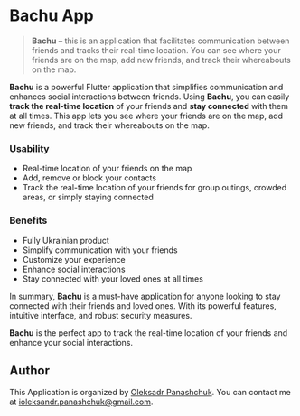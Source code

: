 # Bachu App

> **Bachu** – this is an application that facilitates communication between friends and tracks their real-time location. You can see where your friends are on the map, add new friends, and track their whereabouts on the map.

**Bachu** is a powerful Flutter application that simplifies communication and enhances social interactions between friends. Using **Bachu**, you can easily **track the real-time location** of your friends and **stay connected** with them at all times. This app lets you see where your friends are on the map, add new friends, and track their whereabouts on the map.

### Usability

- Real-time location of your friends on the map
- Add, remove or block your contacts
- Track the real-time location of your friends for group outings, crowded areas, or simply staying connected

### Benefits

- Fully Ukrainian product
- Simplify communication with your friends
- Customize your experience
- Enhance social interactions
- Stay connected with your loved ones at all times

In summary, **Bachu** is a must-have application for anyone looking to stay connected with their friends and loved ones. With its powerful features, intuitive interface, and robust security measures.

**Bachu** is the perfect app to track the real-time location of your friends and enhance your social interactions.

## Author

This Application is organized by [Oleksadr Panashchuk](https://github.com/oleksandr-panashchuk). You can contact me at <ioleksandr.panashchuk@gmail.com>.
